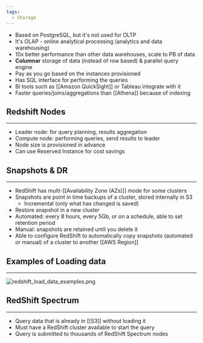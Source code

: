 ```yaml
---
tags:
  - Storage
---
```

- Based on PostgreSQL, but it's not used for OLTP
- It's OLAP - online analytical processing (analytics and data warehousing)
- 10x better performance than other data warehouses, scale to PB of data
- __Columnar__ storage of data (instead of row based) & parallel query engine
- Pay as you go based on the instances provisioned
- Has SQL interface for performing the queries
- BI tools such as [[Amazon QuickSight]] or Tableau integrate with it
- Faster queries/joins/aggregations than [[Athena]] because of indexing

## Redshift Nodes
---
- Leader node: for query planning, results aggregation
- Compute node: performing queries, send results to leader
- Node size is provisioned in advance
- Can use Reserved Instance for cost savings

## Snapshots & DR
---
- RedShift has multi-[[Availability Zone (AZs)]] mode for some clusters
- Snapshots are point in time backups of a cluster, stored internally in S3
	- Incremental (only what has changed is saved)
- Restore snapshot in a new cluster
- Automated: every 8 hours, every 5Gb, or on a schedule, able to set retention period
- Manual: snapshots are retained until you delete it
- Able to configure RedShift to automatically copy snapshots (automated or manual) of a cluster to another [[AWS Region]]

## Examples of Loading data
---
![redshift_load_data_examples.png](redshift_load_data_examples.png)

## RedShift Spectrum
---
- Query data that is already in [[S3]] without loading it
- Must have a RedShift cluster available to start the query
- Query is submitted to thousands of RedShift Spectrum nodes